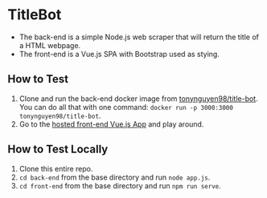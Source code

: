 # TitleBot
- The back-end is a simple Node.js web scraper that will return the title of a HTML webpage.
- The front-end is a Vue.js SPA with Bootstrap used as stying. 


## How to Test
1. Clone and run the back-end docker image from [tonynguyen98/title-bot](https://hub.docker.com/repository/docker/tonynguyen98/title-bot). <br />
You can do all that with one command: `docker run -p 3000:3000 tonynguyen98/title-bot`.
2. Go to the [hosted front-end Vue.js App](https://titlebot.netlify.app/) and play around.


## How to Test Locally
1. Clone this entire repo.
2. `cd back-end` from the base directory and run `node app.js`.
3. `cd front-end` from the base directory and run `npm run serve`.
